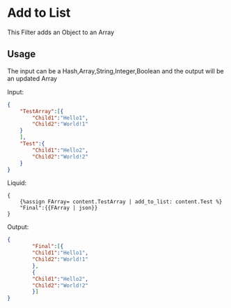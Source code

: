 # Add to List

This Filter adds an Object to an Array

## Usage

The input can be a Hash,Array,String,Integer,Boolean and the output will be an updated Array

Input:
```json
{
	"TestArray":[{
		"Child1":"Hello1",
		"Child2":"World!1"
	}
	],
	"Test":{
		"Child1":"Hello2",
		"Child2":"World!2"
	}
}
```

Liquid:
```liquid
{
	{%assign FArray= content.TestArray | add_to_list: content.Test %}
	"Final":{{FArray | json}}
}
```

Output:
```json
{
		"Final":[{
		"Child1":"Hello1",
		"Child2":"World!1"
		},
		{
		"Child1":"Hello2",
		"Child2":"World!2"
		}]
}
```
